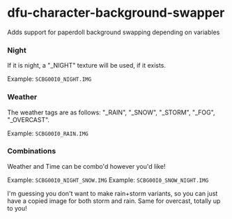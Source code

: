 # dfu-character-background-swapper

Adds support for paperdoll background swapping depending on variables

### Night
If it is night, a "_NIGHT" texture will be used, if it exists.

Example: ``SCBG00I0_NIGHT.IMG``

### Weather
The weather tags are as follows: "_RAIN", "_SNOW", "_STORM", "_FOG", "_OVERCAST".

Example: ``SCBG00I0_RAIN.IMG``

### Combinations
Weather and Time can be combo'd however you'd like!

Example: ``SCBG00I0_NIGHT_SNOW.IMG``
Example: ``SCBG00I0_SNOW_NIGHT.IMG``

I'm guessing you don't want to make rain+storm variants, so you can just have a copied image for both storm and rain. Same for overcast, totally up to you!
